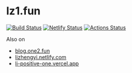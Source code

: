 # lz1.fun
[![Build Status](https://travis-ci.com/li-positive-one/li-positive-one.github.io.svg?branch=docs)](https://travis-ci.com/li-positive-one/li-positive-one.github.io) [![Netlify Status](https://api.netlify.com/api/v1/badges/67c53302-27a4-4c57-843e-6d055e0f5b5c/deploy-status)](https://app.netlify.com/sites/lizhengyi/deploys)  [![Actions Status](https://github.com/li-positive-one/li-positive-one.github.io/workflows/Hexo/badge.svg)](https://github.com/li-positive-one/li-positive-one.github.io/actions)


Also on 
- [blog.one2.fun](https://blog.one2.fun)
- [lizhengyi.netlify.com](https://lizhengyi.netlify.com)
- [li-positive-one.vercel.app](https://li-positive-one.vercel.app/)
